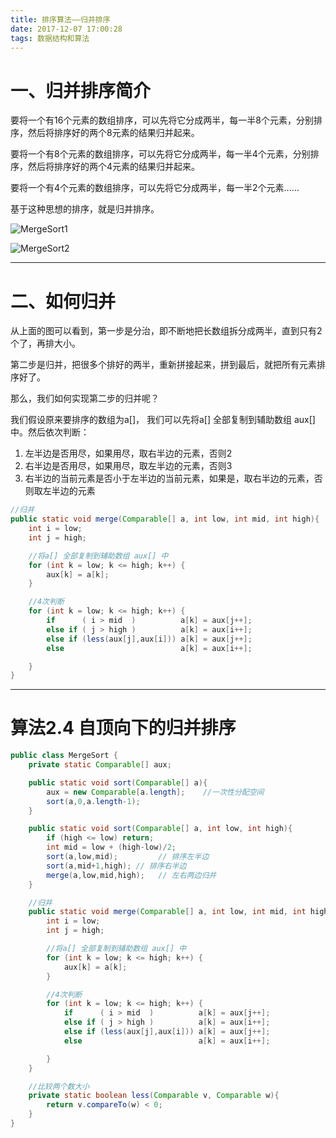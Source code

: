 ```yaml
---
title: 排序算法——归并排序
date: 2017-12-07 17:00:28
tags: 数据结构和算法
---
```


# 一、归并排序简介

要将一个有16个元素的数组排序，可以先将它分成两半，每一半8个元素，分别排序，然后将排序好的两个8元素的结果归并起来。

要将一个有8个元素的数组排序，可以先将它分成两半，每一半4个元素，分别排序，然后将排序好的两个4元素的结果归并起来。

要将一个有4个元素的数组排序，可以先将它分成两半，每一半2个元素......


基于这种思想的排序，就是归并排序。

![MergeSort1](../../../../images/MergeSort1.png)

![MergeSort2](../../../../images/MergeSort2.png)


<!-- more -->

 ---

# 二、如何归并

从上面的图可以看到，第一步是分治，即不断地把长数组拆分成两半，直到只有2个了，再排大小。

第二步是归并，把很多个排好的两半，重新拼接起来，拼到最后，就把所有元素排序好了。

那么，我们如何实现第二步的归并呢？

我们假设原来要排序的数组为a[]， 我们可以先将a[] 全部复制到辅助数组 aux[] 中。然后依次判断：
1. 左半边是否用尽，如果用尽，取右半边的元素，否则2
2. 右半边是否用尽，如果用尽，取左半边的元素，否则3
3. 右半边的当前元素是否小于左半边的当前元素，如果是，取右半边的元素，否则取左半边的元素

```java
//归并
public static void merge(Comparable[] a, int low, int mid, int high){
    int i = low;
    int j = high;

    //将a[] 全部复制到辅助数组 aux[] 中
    for (int k = low; k <= high; k++) {
        aux[k] = a[k];
    }

    //4次判断
    for (int k = low; k <= high; k++) {
        if      ( i > mid  )          a[k] = aux[j++];
        else if ( j > high )          a[k] = aux[i++];
        else if (less(aux[j],aux[i])) a[k] = aux[j++];
        else                          a[k] = aux[i++];

    }
}
```


 ---

# 算法2.4 自顶向下的归并排序

```java
public class MergeSort {
    private static Comparable[] aux;

    public static void sort(Comparable[] a){
        aux = new Comparable[a.length];    //一次性分配空间
        sort(a,0,a.length-1);
    }

    public static void sort(Comparable[] a, int low, int high){
        if (high <= low) return;
        int mid = low + (high-low)/2;
        sort(a,low,mid);         // 排序左半边
        sort(a,mid+1,high); // 排序右半边
        merge(a,low,mid,high);   // 左右两边归并
    }

    //归并
    public static void merge(Comparable[] a, int low, int mid, int high){
        int i = low;
        int j = high;

        //将a[] 全部复制到辅助数组 aux[] 中
        for (int k = low; k <= high; k++) {
            aux[k] = a[k];
        }

        //4次判断
        for (int k = low; k <= high; k++) {
            if      ( i > mid  )          a[k] = aux[j++];
            else if ( j > high )          a[k] = aux[i++];
            else if (less(aux[j],aux[i])) a[k] = aux[j++];
            else                          a[k] = aux[i++];

        }
    }

    //比较两个数大小
    private static boolean less(Comparable v, Comparable w){
        return v.compareTo(w) < 0;
    }
}

```
